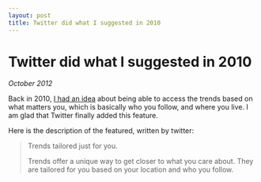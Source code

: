 ```yaml
---
layout: post 
title: Twitter did what I suggested in 2010
---
```


Twitter did what I suggested in 2010
====================================

_October 2012_

Back in 2010, [I had an idea](/Trends-I-Care.html) about being able 
to access the trends based on what matters you, which is basically
who you follow, and where you live. I am glad that Twitter finally 
added this feature.

Here is the description of the featured, written by twitter: 

> Trends tailored just for you.
>
> Trends offer a unique way to get closer to what you care about. 
> They are tailored for you based on your location and who you follow.

